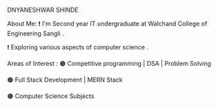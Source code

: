 
DNYANESHWAR SHINDE

About Me:
❗ I'm Second year IT undergraduate at Walchand College of Engineering Sangli .

❗ Exploring various aspects of computer science .


Areas of Interest :
🟠 Competitive programming | DSA | Problem Solving

🟠 Full Stack Development | MERN Stack

🟠 Computer Science Subjects






